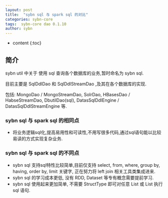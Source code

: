 ```yaml
---
layout: post
title:  "sybn sql 与 spark sql 的对比"
categories: sybn-core
tags:  sybn-core dao 0.1.10
author: sybn
---
```


* content
{:toc}

## 简介
sybn util 中关于 使用 sql 查询各个数据库的业务,暂时命名为 sybn sql.

目前主要是 SqlDdlDao 和 SqlDdlStreamDao ,及其在各个数据库的实现.

包括: MongoDao / MongoStreamDao, SolrDao, HBasesDao / HabseStreamDao, DbutilDao(sql), DatasSqlDdlEngine / DatasSqlDdlStreamEngine 等.



### sybn sql 与 spark sql 的相同点
- 将业务逻辑sql化,提高易用性和可读性,不用写很多代码,通过sql语句能以比较易读的方式实现复杂业务.

### sybn sql 与 spark sql 的不同点
- sybn sql 支持sql特性比较简单,目前仅支持 select, from, where, group by, having, order by, limit 关键字, 正在努力将 left join 相关工具类集成进来.
- sybn sql 的学习成本更低, 没有 RDD, Dataset 等专有概念需要提前学习.
- sybn sql 使用起来更加简单, 不需要 StructType 即可对任意 List<Map> 或 List<JavaBean> 执行 sql 语句.

